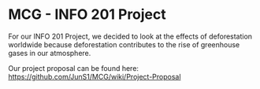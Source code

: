 # MCG - INFO 201 Project

For our INFO 201 Project, we decided to look at the effects of deforestation worldwide because deforestation contributes to the rise of greenhouse gases in our atmosphere. <br/>

Our project proposal can be found here: https://github.com/JunS1/MCG/wiki/Project-Proposal